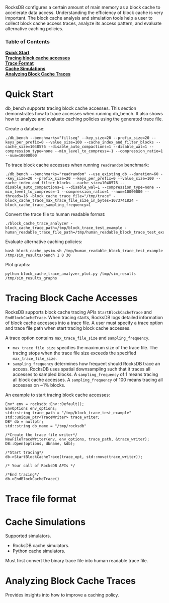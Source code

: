 RocksDB configures a certain amount of main memory as a block cache to accelerate data access. Understanding the efficiency of block cache is very important. The block cache analysis and simulation tools help a user to collect block cache access traces, analyze its access pattern, and evaluate alternative caching policies. 

### Table of Contents
**[Quick Start](#quick-start)**<br>
**[Tracing block cache accesses](#tracing-block-cache-accesses)**<br>
**[Trace Format](#trace-format)**<br>
**[Cache Simulations](#cache-simulations)**<br>
**[Analyzing Block Cache Traces](#analyzing-block-cache-traces)**<br>

# Quick Start
db_bench supports tracing block cache accesses. This section demonstrates how to trace accesses when running db_bench. It also shows how to analyze and evaluate caching policies using the generated trace file. 

Create a database: 
```
./db_bench --benchmarks="fillseq" --key_size=20 --prefix_size=20 --keys_per_prefix=0 --value_size=100 --cache_index_and_filter_blocks --cache_size=1048576 --disable_auto_compactions=1 --disable_wal=1 --compression_type=none --min_level_to_compress=-1 --compression_ratio=1 --num=10000000
```
To trace block cache accesses when running `readrandom` benchmark:
```
./db_bench --benchmarks="readrandom" --use_existing_db --duration=60 --key_size=20 --prefix_size=20 --keys_per_prefix=0 --value_size=100 --cache_index_and_filter_blocks --cache_size=1048576 --disable_auto_compactions=1 --disable_wal=1 --compression_type=none --min_level_to_compress=-1 --compression_ratio=1 --num=10000000 --threads=16 -block_cache_trace_file="/tmp/trace" -block_cache_trace_max_trace_file_size_in_bytes=1073741824 -block_cache_trace_sampling_frequency=1
```
Convert the trace file to human readable format:
```
./block_cache_trace_analyzer -block_cache_trace_path=/tmp/block_trace_test_example -human_readable_trace_file_path=/tmp/human_readable_block_trace_test_example
```
Evaluate alternative caching policies: 
```
bash block_cache_pysim.sh /tmp/human_readable_block_trace_test_example /tmp/sim_results/bench 1 0 30
```
Plot graphs:
```
python block_cache_trace_analyzer_plot.py /tmp/sim_results /tmp/sim_results_graphs
```

# Tracing Block Cache Accesses
RocksDB supports block cache tracing APIs `StartBlockCacheTrace` and `EndBlockCacheTrace`. When tracing starts, RocksDB logs detailed information of block cache accesses into a trace file. A user must specify a trace option and trace file path when start tracing block cache accesses.

A trace option contains `max_trace_file_size` and `sampling_frequency`.
- `max_trace_file_size` specifies the maximum size of the trace file. The tracing stops when the trace file size exceeds the specified `max_trace_file_size`.
- `sampling_frequency` determines how frequent should RocksDB trace an access. RocksDB uses spatial downsampling such that it traces all accesses to sampled blocks. A `sampling_frequency` of 1 means tracing all block cache accesses. A `sampling_frequency` of 100 means tracing all accesses on ~1% blocks. 

An example to start tracing block cache accesses: 
```
Env* env = rocksdb::Env::Default();
EnvOptions env_options;
std::string trace_path = "/tmp/block_trace_test_example"
std::unique_ptr<TraceWriter> trace_writer;
DB* db = nullptr;
std::string db_name = "/tmp/rocksdb"

/*Create the trace file writer*/
NewFileTraceWriter(env, env_options, trace_path, &trace_writer);
DB::Open(options, dbname, &db);

/*Start tracing*/
db->StartBlockCacheTrace(trace_opt, std::move(trace_writer));

/* Your call of RocksDB APIs */

/*End tracing*/
db->EndBlockCacheTrace()
```

# Trace file format

# Cache Simulations
Supported simulators. 
- RocksDB cache simulators.
- Python cache simulators. 

Must first convert the binary trace file into human readable trace file. 


# Analyzing Block Cache Traces
Provides insights into how to improve a caching policy. 




